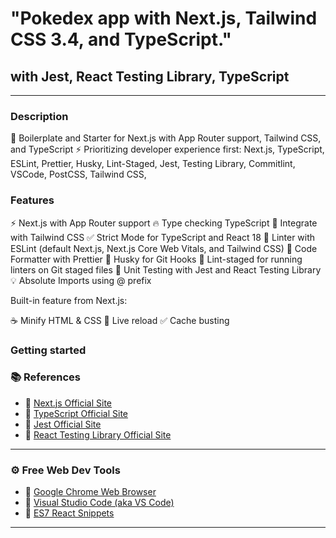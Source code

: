 # "Pokedex app with Next.js, Tailwind CSS 3.4, and TypeScript."

## with Jest, React Testing Library, TypeScript

---

### Description

🚀 Boilerplate and Starter for Next.js with App Router support, Tailwind CSS, and TypeScript ⚡️ Prioritizing developer experience first: Next.js, TypeScript, ESLint, Prettier, Husky, Lint-Staged, Jest, Testing Library, Commitlint, VSCode, PostCSS, Tailwind CSS,

### Features

⚡ Next.js with App Router support
🔥 Type checking TypeScript
💎 Integrate with Tailwind CSS
✅ Strict Mode for TypeScript and React 18
📏 Linter with ESLint (default Next.js, Next.js Core Web Vitals, and Tailwind CSS)
💖 Code Formatter with Prettier
🦊 Husky for Git Hooks
🚫 Lint-staged for running linters on Git staged files
🦺 Unit Testing with Jest and React Testing Library
💡 Absolute Imports using @ prefix

Built-in feature from Next.js:

☕ Minify HTML & CSS
💨 Live reload
✅ Cache busting

### Getting started

### 📚 References

- 🔗 [Next.js Official Site](https://nextjs.org/)
- 🔗 [TypeScript Official Site](https://www.typescriptlang.org/)
- 🔗 [Jest Official Site](https://jestjs.io/)
- 🔗 [React Testing Library Official Site](https://testing-library.com/docs/react-testing-library/intro)

---

### ⚙ Free Web Dev Tools

- 🔗 [Google Chrome Web Browser](https://google.com/chrome/)
- 🔗 [Visual Studio Code (aka VS Code)](https://code.visualstudio.com/)
- 🔗 [ES7 React Snippets](https://marketplace.visualstudio.com/items?itemName=dsznajder.es7-react-js-snippets)

---
